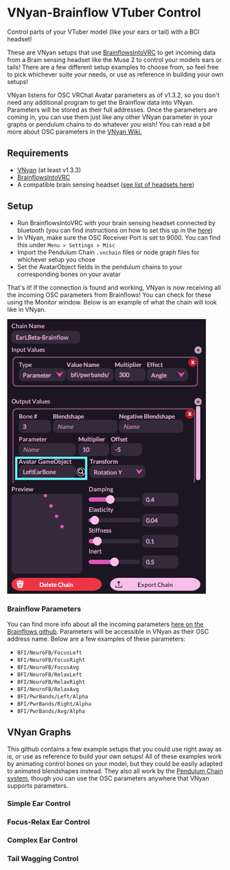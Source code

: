 # VNyan-Brainflow VTuber Control
Control parts of your VTuber model (like your ears or tail) with a BCI headset!

These are VNyan setups that use [BrainflowsIntoVRC](https://github.com/ChilloutCharles/BrainFlowsIntoVRChat) to get incoming data from a Brain sensing headset like the Muse 2 to control your models ears or tails! There are a few different setup examples to choose from, so feel free to pick whichever suite your needs, or use as reference in building your own setups!

VNyan listens for OSC VRChat Avatar parameters as of v1.3.2, so you don't need any additional program to get the Brainflow data into VNyan. Parameters will be stored as their full addresses. Once the parameters are coming in, you can use them just like any other VNyan parameter in your graphs or pendulum chains to do whatever you wish! You can read a bit more about OSC parameters in the [VNyan Wiki.](https://github.com/Suvidriel/VNyanDoc/wiki/Parameters#osc-parameters)

## Requirements
- [VNyan](https://github.com/Suvidriel/VNyanDoc) (at least v1.3.3)
- [BrainflowsIntoVRC](https://github.com/ChilloutCharles/BrainFlowsIntoVRChat)
- A compatible brain sensing headset ([see list of headsets here](https://brainflow.readthedocs.io/en/stable/SupportedBoards.html))

## Setup
- Run BrainflowsIntoVRC with your brain sensing headset connected by bluetooth (you can find instructions on how to set this up in the [here](https://github.com/ChilloutCharles/BrainFlowsIntoVRChat?tab=readme-ov-file#instructions))
- In VNyan, make sure the OSC Receiver Port is set to 9000. You can find this under `Menu > Settings > Misc`
- Import the Pendulum Chain `.vnchain` files or node graph files for whichever setup you chose
- Set the AvatarObject fields in the pendulum chains to your corresponding bones on your avatar

That's it! If the connection is found and working, VNyan is now receiving all the incoming OSC parameters from Brainflows! You can check for these using the Monitor window. Below is an example of what the chain will look like in VNyan. 

![Example screenshot of an imported pendulum chain in VNyan, with the field to enter your desired avatar's bone](https://github.com/Lunazera/VNyan-BrainflowVTuber/blob/42154f672107bac5aa983b51d4fd2e28cc7b1dc6/PendulumChainExample.png)



### Brainflow Parameters
You can find more info about all the incoming parameters [here on the Brainflows github](https://github.com/ChilloutCharles/BrainFlowsIntoVRChat?tab=readme-ov-file#parameter-descriptions). Parameters will be accessible in VNyan as their OSC address name. Below are a few examples of these parameters: 
- `BFI/NeuroFB/FocusLeft`
- `BFI/NeuroFB/FocusRight`
- `BFI/NeuroFB/FocusAvg`
- `BFI/NeuroFB/RelaxLeft`
- `BFI/NeuroFB/RelaxRight`
- `BFI/NeuroFB/RelaxAvg`
- `BFI/PwrBands/Left/Alpha`
- `BFI/PwrBands/Right/Alpha`
- `BFI/PwrBands/Avg/Alpha`

## VNyan Graphs
This github contains a few example setups that you could use right away as is, or use as reference to build your own setups! All of these examples work by animating control bones on your model, but they could be easily adapted to animated blendshapes instead. They also all work by the [Pendulum Chain system](https://github.com/Suvidriel/VNyanDoc/wiki/Expressions-Colliders-Pendulums-Props#pendulum-chains), though you can use the OSC parameters anywhere that VNyan supports parameters.



### Simple Ear Control

### Focus-Relax Ear Control

### Complex Ear Control

### Tail Wagging Control
